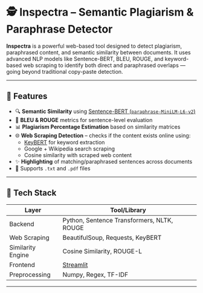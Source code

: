# 🕵️ Inspectra – Semantic Plagiarism & Paraphrase Detector

**Inspectra** is a powerful web-based tool designed to detect plagiarism, paraphrased content, and semantic similarity between documents. It uses advanced NLP models like Sentence-BERT, BLEU, ROUGE, and keyword-based web scraping to identify both direct and paraphrased overlaps — going beyond traditional copy-paste detection.

---

## 🚀 Features

- 🔍 **Semantic Similarity** using [Sentence-BERT (`paraphrase-MiniLM-L6-v2`)](https://www.sbert.net/)
- 🧠 **BLEU & ROUGE** metrics for sentence-level evaluation
- 📊 **Plagiarism Percentage Estimation** based on similarity matrices
- 🌐 **Web Scraping Detection** – checks if the content exists online using:
  - [KeyBERT](https://github.com/MaartenGr/KeyBERT) for keyword extraction
  - Google + Wikipedia search scraping
  - Cosine similarity with scraped web content
- ✨ **Highlighting** of matching/paraphrased sentences across documents
- 📎 Supports `.txt` and `.pdf` files

---

## 🧱 Tech Stack

| Layer            | Tool/Library                                   |
|------------------|------------------------------------------------|
| Backend          | Python, Sentence Transformers, NLTK, ROUGE     |
| Web Scraping     | BeautifulSoup, Requests, KeyBERT               |
| Similarity Engine| Cosine Similarity, ROUGE-L                     |
| Frontend         | [Streamlit](https://streamlit.io)              |
| Preprocessing    | Numpy, Regex, TF-IDF                           |

---

